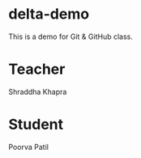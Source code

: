 # delta-demo
This is a demo for Git &amp; GitHub class.

# Teacher
Shraddha Khapra

# Student 
Poorva Patil